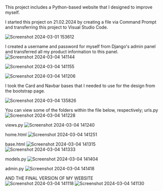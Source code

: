 This project includes a Python-based website that I designed to improve myself.

I started this project on 21.02.2024 by creating a file via Command Prompt and transferring this project to Visual Studio Code.

![Screenshot 2024-03-01 153612](https://github.com/senaelifyorucu/ArtzShop_/assets/150912855/5264b9ef-0e63-423d-a249-fcb2d684518c)


I created a username and password for myself from Django's admin panel and transferred all my product information to this panel.
![Screenshot 2024-03-04 141144](https://github.com/senaelifyorucu/ArtzShop_/assets/150912855/ddd41f51-447c-45e9-bfd5-42e79d90bab2)

![Screenshot 2024-03-04 141155](https://github.com/senaelifyorucu/ArtzShop_/assets/150912855/6e37890f-3100-418f-846b-e1ddaeac0729)

![Screenshot 2024-03-04 141206](https://github.com/senaelifyorucu/ArtzShop_/assets/150912855/072fc30c-36f9-457b-b633-2aa873114b22)


I took the Card and Navbar bases that I needed to use for the design from the bootstrap page.

![Screenshot 2024-03-04 135826](https://github.com/senaelifyorucu/ArtzShop_/assets/150912855/62f7a14c-f2a7-4a99-9a06-2fc4b954b638)


You can view some of the folders within the file below, respectively;
urls.py
![Screenshot 2024-03-04 141228](https://github.com/senaelifyorucu/ArtzShop_/assets/150912855/0d43d502-44d4-400b-b451-ce5b87dd7bda)

views.py
![Screenshot 2024-03-04 141240](https://github.com/senaelifyorucu/ArtzShop_/assets/150912855/c3bce0ad-7ade-400c-b6fc-274680373d9f)

home.html
![Screenshot 2024-03-04 141251](https://github.com/senaelifyorucu/ArtzShop_/assets/150912855/c1ddad2d-48a6-45f3-9b6d-895133e4f6b3)

base.html
![Screenshot 2024-03-04 141315](https://github.com/senaelifyorucu/ArtzShop_/assets/150912855/dddca5dd-6ba7-4635-8ede-67432bd1602c)
![Screenshot 2024-03-04 141333](https://github.com/senaelifyorucu/ArtzShop_/assets/150912855/d39bef31-ad58-4ed2-8c67-5337c0ecf7be)


models.py
![Screenshot 2024-03-04 141404](https://github.com/senaelifyorucu/ArtzShop_/assets/150912855/a7bbf664-3d5b-4b49-985d-b78303c0d619)

admin.py
![Screenshot 2024-03-04 141418](https://github.com/senaelifyorucu/ArtzShop_/assets/150912855/0f5328be-dfe5-404a-b8b1-a7d3b1efd7bc)


AND THE FINAL VERSION OF MY WEBSITE
![Screenshot 2024-03-04 141118](https://github.com/senaelifyorucu/ArtzShop_/assets/150912855/50137a05-8bed-4714-afd3-219df4c7b56e)
![Screenshot 2024-03-04 141130](https://github.com/senaelifyorucu/ArtzShop_/assets/150912855/b811d0e1-6272-4fd2-9906-3076353f026a)

